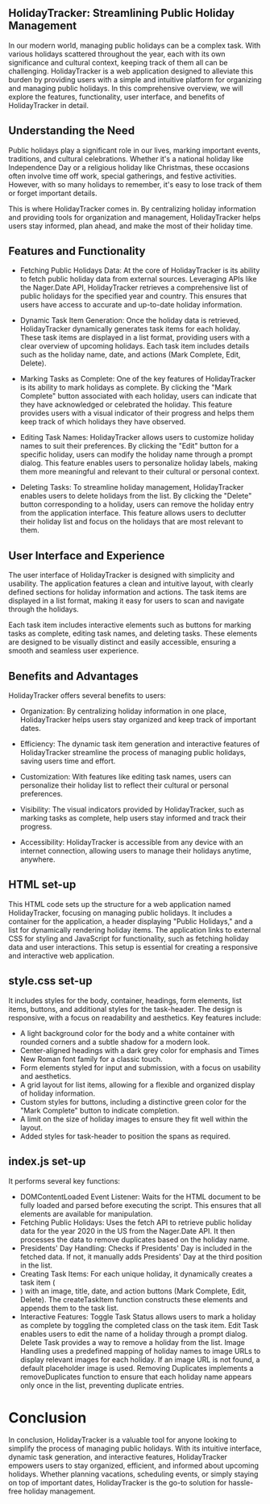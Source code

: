 ## HolidayTracker: Streamlining Public Holiday Management
In our modern world, managing public holidays can be a complex task. With various holidays scattered throughout the year, each with its own significance and cultural context, keeping track of them all can be challenging. HolidayTracker is a web application designed to alleviate this burden by providing users with a simple and intuitive platform for organizing and managing public holidays. In this comprehensive overview, we will explore the features, functionality, user interface, and benefits of HolidayTracker in detail.

## Understanding the Need
Public holidays play a significant role in our lives, marking important events, traditions, and cultural celebrations. Whether it's a national holiday like Independence Day or a religious holiday like Christmas, these occasions often involve time off work, special gatherings, and festive activities. However, with so many holidays to remember, it's easy to lose track of them or forget important details.

This is where HolidayTracker comes in. By centralizing holiday information and providing tools for organization and management, HolidayTracker helps users stay informed, plan ahead, and make the most of their holiday time.

## Features and Functionality
- Fetching Public Holidays Data: At the core of HolidayTracker is its ability to fetch public holiday data from external sources. Leveraging APIs like the Nager.Date API, HolidayTracker retrieves a comprehensive list of public holidays for the specified year and country. This ensures that users have access to accurate and up-to-date holiday information.

- Dynamic Task Item Generation: Once the holiday data is retrieved, HolidayTracker dynamically generates task items for each holiday. These task items are displayed in a list format, providing users with a clear overview of upcoming holidays. Each task item includes details such as the holiday name, date, and actions (Mark Complete, Edit, Delete).

- Marking Tasks as Complete: One of the key features of HolidayTracker is its ability to mark holidays as complete. By clicking the "Mark Complete" button associated with each holiday, users can indicate that they have acknowledged or celebrated the holiday. This feature provides users with a visual indicator of their progress and helps them keep track of which holidays they have observed.

- Editing Task Names: HolidayTracker allows users to customize holiday names to suit their preferences. By clicking the "Edit" button for a specific holiday, users can modify the holiday name through a prompt dialog. This feature enables users to personalize holiday labels, making them more meaningful and relevant to their cultural or personal context.

- Deleting Tasks: To streamline holiday management, HolidayTracker enables users to delete holidays from the list. By clicking the "Delete" button corresponding to a holiday, users can remove the holiday entry from the application interface. This feature allows users to declutter their holiday list and focus on the holidays that are most relevant to them.

## User Interface and Experience
The user interface of HolidayTracker is designed with simplicity and usability. The application features a clean and intuitive layout, with clearly defined sections for holiday information and actions. The task items are displayed in a list format, making it easy for users to scan and navigate through the holidays.

Each task item includes interactive elements such as buttons for marking tasks as complete, editing task names, and deleting tasks. These elements are designed to be visually distinct and easily accessible, ensuring a smooth and seamless user experience.

## Benefits and Advantages
HolidayTracker offers several benefits to users:

- Organization: By centralizing holiday information in one place, HolidayTracker helps users stay organized and keep track of important dates.

- Efficiency: The dynamic task item generation and interactive features of HolidayTracker streamline the process of managing public holidays, saving users time and effort.

- Customization: With features like editing task names, users can personalize their holiday list to reflect their cultural or personal preferences.

- Visibility: The visual indicators provided by HolidayTracker, such as marking tasks as complete, help users stay informed and track their progress.

- Accessibility: HolidayTracker is accessible from any device with an internet connection, allowing users to manage their holidays anytime, anywhere.

## HTML set-up

This HTML code sets up the structure for a web application named HolidayTracker, focusing on managing public holidays. It includes a container for the application, a header displaying "Public Holidays," and a list for dynamically rendering holiday items. The application links to external CSS for styling and JavaScript for functionality, such as fetching holiday data and user interactions. This setup is essential for creating a responsive and interactive web application.

## style.css set-up
It includes styles for the body, container, headings, form elements, list items, buttons, and additional styles for the task-header. The design is responsive, with a focus on readability and aesthetics. Key features include:

- A light background color for the body and a white container with rounded corners and a subtle shadow for a modern look.
- Center-aligned headings with a dark grey color for emphasis and Times New Roman font family for a classic touch.
- Form elements styled for input and submission, with a focus on usability and aesthetics.
- A grid layout for list items, allowing for a flexible and organized display of holiday information.
- Custom styles for buttons, including a distinctive green color for the "Mark Complete" button to indicate completion.
- A limit on the size of holiday images to ensure they fit well within the layout.
- Added styles for task-header to position the spans as required.

## index.js set-up
It performs several key functions:

- DOMContentLoaded Event Listener: Waits for the HTML document to be fully loaded and parsed before executing the script. This ensures that all elements are available for manipulation.
- Fetching Public Holidays: Uses the fetch API to retrieve public holiday data for the year 2020 in the US from the Nager.Date API. It then processes the data to remove duplicates based on the holiday name.
- Presidents' Day Handling: Checks if Presidents' Day is included in the fetched data. If not, it manually adds Presidents' Day at the third position in the list.
- Creating Task Items: For each unique holiday, it dynamically creates a task item (<li>) with an image, title, date, and action buttons (Mark Complete, Edit, Delete). The createTaskItem function constructs these elements and appends them to the task list.
- Interactive Features: Toggle Task Status allows users to mark a holiday as complete by toggling the completed class on the task item. Edit Task enables users to edit the name of a holiday through a prompt dialog. Delete Task provides a way to remove a holiday from the list. Image Handling uses a predefined mapping of holiday names to image URLs to display relevant images for each holiday. If an image URL is not found, a default placeholder image is used. Removing Duplicates implements a removeDuplicates function to ensure that each holiday name appears only once in the list, preventing duplicate entries.
# Conclusion
In conclusion, HolidayTracker is a valuable tool for anyone looking to simplify the process of managing public holidays. With its intuitive interface, dynamic task generation, and interactive features, HolidayTracker empowers users to stay organized, efficient, and informed about upcoming holidays. Whether planning vacations, scheduling events, or simply staying on top of important dates, HolidayTracker is the go-to solution for hassle-free holiday management.